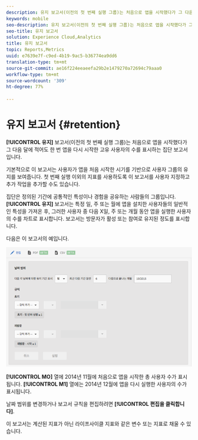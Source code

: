 ```yaml
---
description: 유지 보고서(이전의 첫 번째 실행 그룹)는 처음으로 앱을 시작했다가 그 다음 달에 적어도 한 번 앱을 다시 시작한 고유 사용자의 수를 표시하는 집단 보고서입니다.
keywords: mobile
seo-description: 유지 보고서(이전의 첫 번째 실행 그룹)는 처음으로 앱을 시작했다가 그 다음 달에 적어도 한 번 앱을 다시 시작한 고유 사용자의 수를 표시하는 집단 보고서입니다.
seo-title: 유지 보고서
solution: Experience Cloud,Analytics
title: 유지 보고서
topic: Reports,Metrics
uuid: e7639e7f-c9ed-4b19-9ac5-b36774ea9dd6
translation-type: tm+mt
source-git-commit: ae16f224eeaeefa29b2e1479270a72694c79aaa0
workflow-type: tm+mt
source-wordcount: '309'
ht-degree: 77%

---
```



# 유지 보고서 {#retention}

**[!UICONTROL 유지]** 보고서(이전의 첫 번째 실행 그룹)는 처음으로 앱을 시작했다가 그 다음 달에 적어도 한 번 앱을 다시 시작한 고유 사용자의 수를 표시하는 집단 보고서입니다.

기본적으로 이 보고서는 사용자가 앱을 처음 시작한 시기를 기반으로 사용자 그룹의 유지를 보여줍니다. 첫 번째 실행 이외의 지표를 사용하도록 이 보고서를 사용자 지정하고 추가 작업을 추가할 수도 있습니다.

집단은 정의된 기간에 공통적인 특성이나 경험을 공유하는 사람들의 그룹입니다. **[!UICONTROL 유지]** 보고서는 특정 일, 주 또는 월에 앱을 설치한 사용자들의 일반적인 특성을 가져온 후, 그러한 사용자 중 다음 X일, 주 또는 개월 동안 앱을 실행한 사용자의 수를 차트로 표시합니다. 보고서는 방문자가 활성 또는 참여로 유지된 정도를 표시합니다.

다음은 이 보고서의 예입니다.

![](assets/report_retention_edit.png)

**[!UICONTROL MO]** 열에 2014년 11월에 처음으로 앱을 시작한 총 사용자 수가 표시됩니다. **[!UICONTROL M1]** 열에는 2014년 12월에 앱을 다시 실행한 사용자의 수가 표시됩니다.

날짜 범위를 변경하거나 보고서 규칙을 편집하려면 **[!UICONTROL 편집을 클릭합니다]**.

이 보고서는 계산된 지표가 아닌 라이프사이클 지표와 같은 변수 또는 지표로 채울 수 있습니다.
